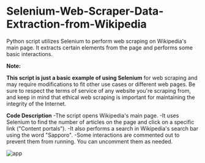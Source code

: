 # Selenium-Web-Scraper-Data-Extraction-from-Wikipedia
Python script utilizes Selenium to perform web scraping on Wikipedia's main page. It extracts certain elements from the page and performs some basic interactions.

**Note:**

**This script is just a basic example of using Selenium** for web scraping and may require modifications to fit other use cases or different web pages. Be sure to respect the terms of service of any website you're scraping from, and keep in mind that ethical web scraping is important for maintaining the integrity of the Internet.






**Code Description**
-The script opens Wikipedia's main page.
-It uses Selenium to find the number of articles on the page and click on a specific link ("Content portals").
-It also performs a search in Wikipedia's search bar using the word "Sapporo".
-Some interactions are commented out to prevent them from running. You can uncomment them as needed.






![app](https://github.com/bardack134/Selenium-Web-Scraper-Data-Extraction-from-Wikipedia/assets/142977989/11995ce9-a8b7-48bd-a44e-c9421f4f21ee)
